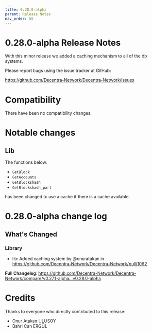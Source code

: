 ```yaml
---
title: 0.28.0-alpha
parent: Release Notes
nav_order: 56
---
```


# 0.28.0-alpha Release Notes

With this minor release we added a caching mechanism to all of the db systems.

Please report bugs using the issue tracker at GitHub:

<https://github.com/Decentra-Network/Decentra-Network/issues>

# Compatibility

There have been no compatibility changes.

# Notable changes


## Lib
The functions below:

- `GetBlock`
- `GetAccounts`
- `GetBlockshash`
- `GetBlockshash_part`

has been changed to use a cache if there is a cache available.


# 0.28.0-alpha change log
<!-- Release notes generated using configuration in .github/release.yml at master -->

## What's Changed
### Library
* lib: Added caching system by @onuratakan in https://github.com/Decentra-Network/Decentra-Network/pull/1062


**Full Changelog**: https://github.com/Decentra-Network/Decentra-Network/compare/v0.27.1-alpha...v0.28.0-alpha

# Credits

Thanks to everyone who directly contributed to this release:

- Onur Atakan ULUSOY
- Bahri Can ERGÜL